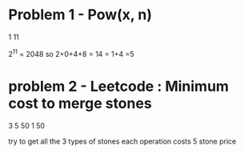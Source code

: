 # Problem 1 - Pow(x, n)

1
11

2<sup>11</sup> = 2048 so 2+0+4+8 = 14 = 1+4 =5

# problem 2 - Leetcode : Minimum cost to merge stones

3 5
50 1 50

try to get all the 3 types of stones
each operation costs 5
stone price
